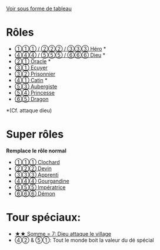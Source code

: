 [Voir sous forme de tableau](table)

# Rôles
- [①①① / ②②② / ③③③ Héro](special/attaque) *
- [④④④ / ⑤⑤⑤ / ⑥⑥⑥ Dieu](special/attaque) *
- [②① Oracle](special/attaque) *
- [③① Ecuyer](roles/ecuyer)
- [③② Prisonnier](roles/prisonnier)
- [④① Catin](special/attaque) *
- [⑤③ Aubergiste](roles/aubergiste)
- [⑤④ Princesse](roles/princesse)
- [⑥⑤ Dragon](roles/dragon)

*(Cf. attaque dieu)
# Super rôles
**Remplace le rôle normal**
- [①①① Clochard](superroles/clochard)
- [②②② Devin](superroles/devin)
- [③③③ Apprenti](superroles/apprenti)
- [④④④ Gourgandine](superroles/gourgandine)
- [⑤⑤⑤ Impératrice](superroles/imperatrice)
- [⑥⑥⑥ Démon](superroles/demon)

# Tour spéciaux:
- [★★ Somme = 7: Dieu attaque le village](special/attaque)
- ④② & ⑤①: Tout le monde boit la valeur du dé spécial
